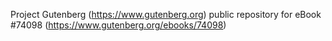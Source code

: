 Project Gutenberg (https://www.gutenberg.org) public repository for eBook #74098 (https://www.gutenberg.org/ebooks/74098)
